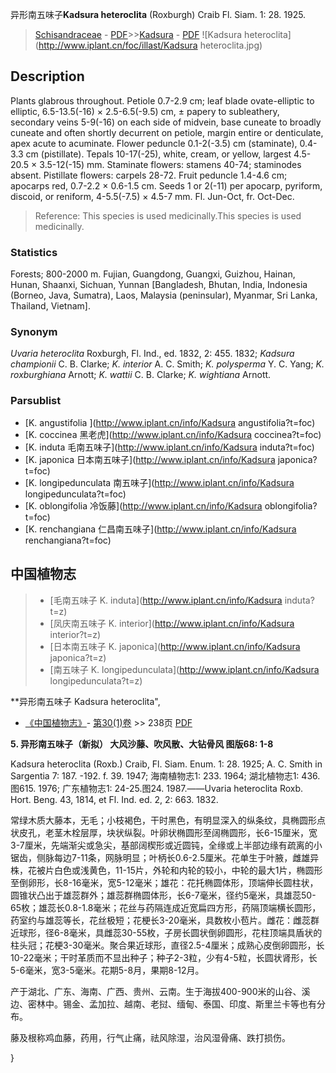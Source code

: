 异形南五味子**Kadsura heteroclita** (Roxburgh) Craib Fl. Siam. 1: 28. 1925.

> [Schisandraceae](http://www.iplant.cn/info/Schisandraceae?t=foc) - [PDF](http://www.iplant.cn/foc/pdf/Schisandraceae.pdf)>>[Kadsura](http://www.iplant.cn/info/Kadsura?t=foc) - [PDF](http://www.iplant.cn/foc/pdf/Kadsura.pdf)
![Kadsura heteroclita](http://www.iplant.cn/foc/illast/Kadsura heteroclita.jpg)

## Description

Plants glabrous throughout. Petiole 0.7-2.9 cm; leaf blade ovate-elliptic to elliptic, 6.5-13.5(-16) × 2.5-6.5(-9.5) cm, ± papery to subleathery, secondary veins 5-9(-16) on each side of midvein, base cuneate to broadly cuneate and often shortly decurrent on petiole, margin entire or denticulate, apex acute to acuminate. Flower peduncle 0.1-2(-3.5) cm (staminate), 0.4-3.3 cm (pistillate). Tepals 10-17(-25), white, cream, or yellow, largest 4.5-20.5 × 3.5-12(-15) mm. Staminate flowers: stamens 40-74; staminodes absent. Pistillate flowers: carpels 28-72. Fruit peduncle 1.4-4.6 cm; apocarps red, 0.7-2.2 × 0.6-1.5 cm. Seeds 1 or 2(-11) per apocarp, pyriform, discoid, or reniform, 4-5.5(-7.5) × 4.5-7 mm. Fl. Jun-Oct, fr. Oct-Dec.


> Reference: 
> This species is used medicinally.This species is used medicinally.

### Statistics
Forests; 800-2000 m. Fujian, Guangdong, Guangxi, Guizhou, Hainan, Hunan, Shaanxi, Sichuan, Yunnan [Bangladesh, Bhutan, India, Indonesia (Borneo, Java, Sumatra), Laos, Malaysia (peninsular), Myanmar, Sri Lanka, Thailand, Vietnam].

### Synonym
*Uvaria heteroclita* Roxburgh, Fl. Ind., ed. 1832, 2: 455. 1832; *Kadsura championii* C. B. Clarke; *K. interior* A. C. Smith; *K. polysperma* Y. C. Yang; *K. roxburghiana* Arnott; *K. wattii* C. B. Clarke; *K. wightiana* Arnott.

### Parsublist

* [K.  angustifolia  ](http://www.iplant.cn/info/Kadsura angustifolia?t=foc)
* [K.  coccinea  黑老虎](http://www.iplant.cn/info/Kadsura coccinea?t=foc)
* [K.  induta  毛南五味子](http://www.iplant.cn/info/Kadsura induta?t=foc)
* [K.  japonica  日本南五味子](http://www.iplant.cn/info/Kadsura japonica?t=foc)
* [K.  longipedunculata  南五味子](http://www.iplant.cn/info/Kadsura longipedunculata?t=foc)
* [K.  oblongifolia  冷饭藤](http://www.iplant.cn/info/Kadsura oblongifolia?t=foc)
* [K.  renchangiana  仁昌南五味子](http://www.iplant.cn/info/Kadsura renchangiana?t=foc)


## 中国植物志

> * [毛南五味子  K.  induta](http://www.iplant.cn/info/Kadsura induta?t=z)
> * [凤庆南五味子  K.  interior](http://www.iplant.cn/info/Kadsura interior?t=z)
> * [日本南五味子  K.  japonica](http://www.iplant.cn/info/Kadsura japonica?t=z)
> * [南五味子  K.  longipedunculata](http://www.iplant.cn/info/Kadsura longipedunculata?t=z)


**异形南五味子 Kadsura heteroclita",

* [《中国植物志》](http://www.iplant.cn/frps)- [第30(1)卷](http://www.iplant.cn/frps/vol/30(1)) >> 238页 [PDF](http://www.iplant.cn/frps/pdf/30(1)/238a.PDF)


**5. 异形南五味子（新拟） 大风沙藤、吹风散、大钻骨风 图版68: 1-8**

Kadsura heteroclita (Roxb.) Craib, Fl. Siam. Enum. 1: 28. 1925; A. C. Smith in Sargentia 7: 187. -192. f. 39. 1947; 海南植物志1: 233. 1964; 湖北植物志1: 436. 图615. 1976; 广东植物志1: 24-25.图24. 1987.——Uvaria heteroclita Roxb. Hort. Beng. 43, 1814, et Fl. Ind. ed. 2, 2: 663. 1832.

常绿木质大藤本，无毛；小枝褐色，干时黑色，有明显深入的纵条纹，具椭圆形点状皮孔，老茎木栓层厚，块状纵裂。叶卵状椭圆形至阔椭圆形，长6-15厘米，宽3-7厘米，先端渐尖或急尖，基部阔楔形或近圆钝，全缘或上半部边缘有疏离的小锯齿，侧脉每边7-11条，网脉明显；叶柄长0.6-2.5厘米。花单生于叶腋，雌雄异株，花被片白色或浅黄色，11-15片，外轮和内轮的较小，中轮的最大1片，椭圆形至倒卵形，长8-16毫米，宽5-12毫米；雄花：花托椭圆体形，顶端伸长圆柱状，圆锥状凸出于雄蕊群外；雄蕊群椭圆体形，长6-7毫米，径约5毫米，具雄蕊50-65枚；雄蕊长0.8-1.8毫米；花丝与药隔连成近宽扁四方形，药隔顶端横长圆形，药室约与雄蕊等长，花丝极短；花梗长3-20毫米，具数枚小苞片。雌花：雌蕊群近球形，径6-8毫米，具雌蕊30-55枚，子房长圆状倒卵圆形，花柱顶端具盾状的柱头冠；花梗3-30毫米。聚合果近球形，直径2.5-4厘米；成熟心皮倒卵圆形，长10-22毫米；干时革质而不显出种子；种子2-3粒，少有4-5粒，长圆状肾形，长5-6毫米，宽3-5毫米。花期5-8月，果期8-12月。

产于湖北、广东、海南、广西、贵州、云南。生于海拔400-900米的山谷、溪边、密林中。锡金、孟加拉、越南、老挝、缅甸、泰国、印度、斯里兰卡等也有分布。

藤及根称鸡血藤，药用，行气止痛，祛风除湿，治风湿骨痛、跌打损伤。

}